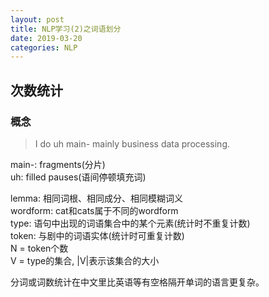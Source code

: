 ```yaml
---
layout: post
title: NLP学习(2)之词语划分
date: 2019-03-20
categories: NLP
---
```


## 次数统计 ##

### 概念 ###
> I do uh main- mainly business data processing.  

main-: fragments(分片)  
uh: filled pauses(语间停顿填充词)  

lemma: 相同词根、相同成分、相同模糊词义  
wordform: cat和cats属于不同的wordform  
type: 语句中出现的词语集合中的某个元素(统计时不重复计数)  
token: 与剧中的词语实体(统计时可重复计数)  
N = token个数  
V = type的集合, |V|表示该集合的大小

分词或词数统计在中文里比英语等有空格隔开单词的语言更复杂。

